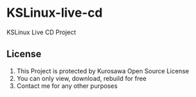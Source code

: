 # KSLinux-live-cd
KSLinux Live CD Project

## License
1. This Project is protected by Kurosawa Open Source License
2. You can only view, download, rebuild for free
3. Contact me for any other purposes
